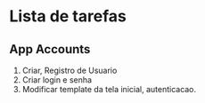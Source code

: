 # Lista de tarefas

## App Accounts

1. Criar, Registro de Usuario
2. Criar login e senha
3. Modificar template da tela inicial, autenticacao.
